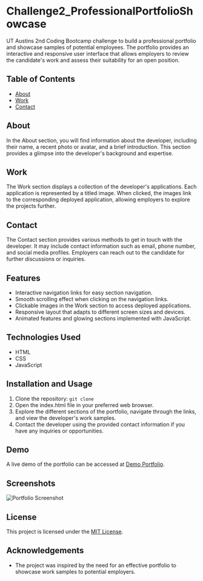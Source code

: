# Challenge2_ProfessionalPortfolioShowcase
UT Austins 2nd Coding Bootcamp challenge to build a professional portfolio and showcase samples of potential employees.
The portfolio provides an interactive and responsive user interface that allows employers to review the candidate's work and assess their suitability for an open position.

## Table of Contents
- [About](#about)
- [Work](#work)
- [Contact](#contact)

## About
In the About section, you will find information about the developer, including their name, a recent photo or avatar, and a brief introduction. This section provides a glimpse into the developer's background and expertise.

## Work
The Work section displays a collection of the developer's applications. Each application is represented by a titled image. When clicked, the images link to the corresponding deployed application, allowing employers to explore the projects further.

## Contact
The Contact section provides various methods to get in touch with the developer. It may include contact information such as email, phone number, and social media profiles. Employers can reach out to the candidate for further discussions or inquiries.

## Features
- Interactive navigation links for easy section navigation.
- Smooth scrolling effect when clicking on the navigation links.
- Clickable images in the Work section to access deployed applications.
- Responsive layout that adapts to different screen sizes and devices.
- Animated features and glowing sections implemented with JavaScript.

## Technologies Used
- HTML
- CSS
- JavaScript

## Installation and Usage
1. Clone the repository: `git clone`
2. Open the index.html file in your preferred web browser.
3. Explore the different sections of the portfolio, navigate through the links, and view the developer's work samples.
4. Contact the developer using the provided contact information if you have any inquiries or opportunities.

## Demo
A live demo of the portfolio can be accessed at [Demo Portfolio]().

## Screenshots
![Portfolio Screenshot]()

## License
This project is licensed under the [MIT License](LICENSE).

## Acknowledgements
- The project was inspired by the need for an effective portfolio to showcase work samples to potential employers.
